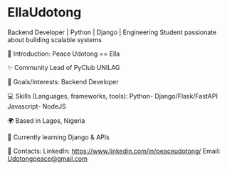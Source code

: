 # EllaUdotong
Backend Developer | Python | Django | Engineering Student passionate about building scalable systems

👋 Introduction: Peace Udotong == Ella

✨ Community Lead of PyClub UNILAG 
  
🎯 Goals/Interests: Backend Developer

💻 Skills (Languages, frameworks, tools):
          Python- Django/Flask/FastAPI  
          Javascript- NodeJS

🌍 Based in Lagos, Nigeria

🌱 Currently learning Django & APIs

💬 Contacts:
          LinkedIn:   https://www.linkedin.com/in/peaceudotong/
          Email:      Udotongpeace@gmail.com
